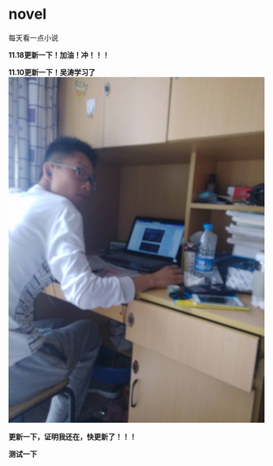 
# novel
每天看一点小说

**11.18更新一下！加油！冲！！！**

**11.10更新一下！吴涛学习了**
![wutao](wt.jpg)


**更新一下，证明我还在，快更新了！！！**

**测试一下**